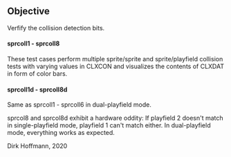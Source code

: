 ## Objective

Verfify the collision detection bits.

#### sprcoll1 - sprcoll8

These test cases perform multiple sprite/sprite and sprite/playfield collision tests with varying values in CLXCON and visualizes the contents of CLXDAT in form of color bars.

#### sprcoll1d - sprcoll8d

Same as  sprcoll1 - sprcoll6 in dual-playfield mode.

sprcol8 and sprcol8d exhibit a hardware oddity: If playfield 2 doesn't match in single-playfield mode, playfield 1 can't match either. In dual-playfield mode, everything works as expected. 


Dirk Hoffmann, 2020
